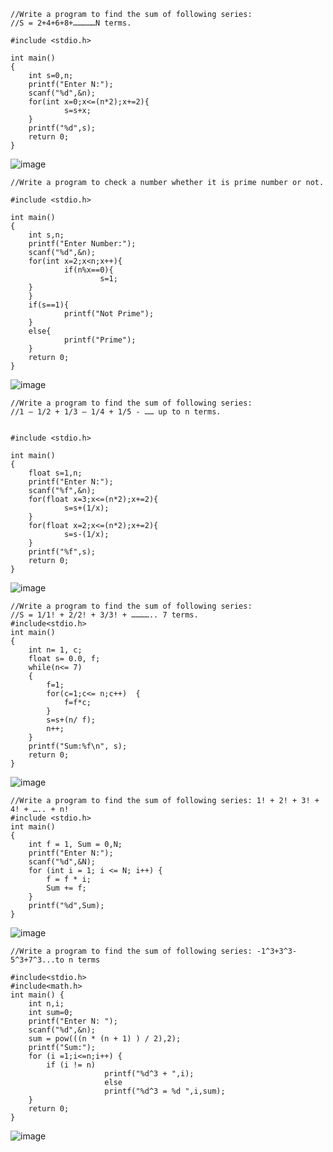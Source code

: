 ```
//Write a program to find the sum of following series:
//S = 2+4+6+8+……………N terms.

#include <stdio.h>

int main()
{
    int s=0,n;
    printf("Enter N:");
    scanf("%d",&n);
    for(int x=0;x<=(n*2);x+=2){
            s=s+x;
    }
    printf("%d",s);
    return 0;
}
```
![image](https://user-images.githubusercontent.com/93079062/201002030-2481f0d2-ccc9-497b-849f-a091612a3746.png)

```
//Write a program to check a number whether it is prime number or not.

#include <stdio.h>

int main()
{
    int s,n;
    printf("Enter Number:");
    scanf("%d",&n);
    for(int x=2;x<n;x++){
            if(n%x==0){
                    s=1;
    }
    }
    if(s==1){
            printf("Not Prime");
    }
    else{
            printf("Prime");
    }
    return 0;
}
```
![image](https://user-images.githubusercontent.com/93079062/201001434-bf774f11-6e4a-41af-b45e-229d474eabd1.png)
```
//Write a program to find the sum of following series:
//1 – 1/2 + 1/3 – 1/4 + 1/5 - …… up to n terms.


#include <stdio.h>

int main()
{
    float s=1,n;
    printf("Enter N:");
    scanf("%f",&n);
    for(float x=3;x<=(n*2);x+=2){
            s=s+(1/x);
    }
    for(float x=2;x<=(n*2);x+=2){
            s=s-(1/x);
    }
    printf("%f",s);
    return 0;
}
```
![image](https://user-images.githubusercontent.com/93079062/201003862-b36df4e5-5959-4f5d-950b-94dda8a367eb.png)
```
//Write a program to find the sum of following series:
//S = 1/1! + 2/2! + 3/3! + ………….. 7 terms.
#include<stdio.h>
int main()  
{  
    int n= 1, c;  
    float s= 0.0, f; 
    while(n<= 7)  
    {  
        f=1;  
        for(c=1;c<= n;c++)  {  
            f=f*c;  
        }  
        s=s+(n/ f);  
        n++;  
    }  
    printf("Sum:%f\n", s);
    return 0;  
}  
```
![image](https://user-images.githubusercontent.com/93079062/201008139-090048cc-e6a1-466a-9fbb-57f8c62e439f.png)

```
//Write a program to find the sum of following series: 1! + 2! + 3! + 4! + ….. + n!
#include <stdio.h>
int main()
{
    int f = 1, Sum = 0,N;
    printf("Enter N:");
    scanf("%d",&N);
    for (int i = 1; i <= N; i++) {
        f = f * i;
        Sum += f;
    }
    printf("%d",Sum);
}

```
![image](https://user-images.githubusercontent.com/93079062/201729108-7536199b-8fa1-4931-9d3b-7876da1ac7c4.png)

```
//Write a program to find the sum of following series: -1^3+3^3-5^3+7^3...to n terms

#include<stdio.h>
#include<math.h>
int main() {
	int n,i;
	int sum=0;
	printf("Enter N: ");
	scanf("%d",&n);
	sum = pow(((n * (n + 1) ) / 2),2);
	printf("Sum:");
	for (i =1;i<=n;i++) {
		if (i != n)
		             printf("%d^3 + ",i); 
		             else
		             printf("%d^3 = %d ",i,sum);
	}
	return 0;
}
```
![image](https://user-images.githubusercontent.com/93079062/201009395-e31344cf-6ed4-4395-8802-ecf672a7eb41.png)
